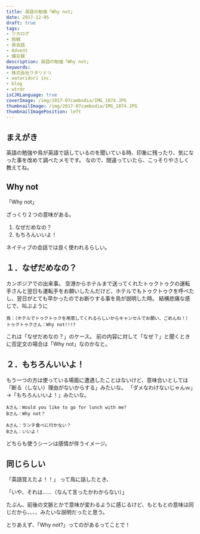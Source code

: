 ```yaml
---
title: 英語の勉強「Why not」
date: 2017-12-05
draft: true
tags:
- ツカログ
- 挑戦
- 英会話
- Advent
- 備忘録
description: 英語の勉強「Why not」
keywords:
- 株式会社ワタリドリ
- wataridori inc.
- blog
- wtrdr
isCJKLanguage: true
coverImage: /img/2017-07cambodia/IMG_1874.JPG
thumbnailImage: /img/2017-07cambodia/IMG_1874.JPG
thumbnailImagePosition: left
---
```

## まえがき

英語の勉強や鳥が英語で話しているのを聞いている時、印象に残ったり、気になった事を改めて調べたメモです。
なので、間違っていたら、こっそりやさしく教えてね。

## Why not

「Why not」

ざっくり２つの意味がある。

1. なぜだめなの？
1. もちろんいいよ！

ネイティブの会話では良く使われるらしい。


## １．なぜだめなの？

カンボジアでの出来事。
空港からホテルまで送ってくれたトゥクトゥクの運転手さんと翌日も運転手をお願いしたんだけど、ホテルでもトゥクトゥクを呼べたし、翌日がとても早かったのでお断りする事を鳥が説明した時。
結構悲痛な感じで、叫ぶように
```
鳥：（ホテルでトゥクトゥクを用意してくれるらしいからキャンセルでお願い、ごめんね！）
トゥクトゥクさん：Why not!!!?
```
これは「なぜだめなの？」のケース。
前の内容に対して「なぜ？」と聞くときに否定文の場合は「Why not」なのかなと。

## ２．もちろんいいよ！
もう一つの方は使っている場面に遭遇したことはないけど、意味合いとしては「断る（しない）理由がないからする」みたいな。
「ダメなわけないじゃんｗ」→「もちろんいいよ！」みたいな。

```
Aさん：Would you like to go for lunch with me?
Bさん：Why not？

Aさん：ランチ食べに行かない？
Bさん：いいよ！
```

どちらも使うシーンは感情が伴うイメージ。


## 同じらしい
「英語覚えたよ！！」
って鳥に話したとき、

「いや、それは……（なんて言ったかわからない）」

たぶん、前後の文脈とかで意味が変わるように感じるけど、もともとの意味は同じだから、、、、みたいな説明だったと思う。

とりあえず、「Why not?」ってのがあるってことで！
